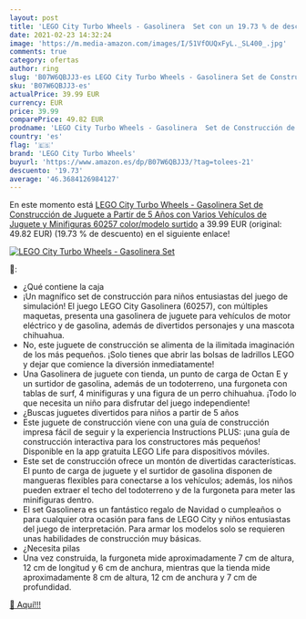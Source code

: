 ```yaml
---
layout: post
title: 'LEGO City Turbo Wheels - Gasolinera  Set con un 19.73 % de descuento'
date: 2021-02-23 14:32:24
image: 'https://m.media-amazon.com/images/I/51VfOUQxFyL._SL400_.jpg'
comments: true
category: ofertas
author: ring
slug: 'B07W6QBJJ3-es LEGO City Turbo Wheels - Gasolinera Set de Construcción de...'
sku: 'B07W6QBJJ3-es'
actualPrice: 39.99 EUR
currency: EUR
price: 39.99
comparePrice: 49.82 EUR
prodname: 'LEGO City Turbo Wheels - Gasolinera  Set de Construcción de Juguete a Partir de 5 Años  con Varios Vehículos de Juguete y Minifiguras  60257    color/modelo surtido'
country: 'es'
flag: '🇪🇸'
brand: 'LEGO City Turbo Wheels'
buyurl: 'https://www.amazon.es/dp/B07W6QBJJ3/?tag=tolees-21'
descuento: '19.73'
average: '46.3684126984127'
---
```


En este momento está [LEGO City Turbo Wheels - Gasolinera  Set de Construcción de Juguete a Partir de 5 Años  con Varios Vehículos de Juguete y Minifiguras  60257    color/modelo surtido](https://www.amazon.es/dp/B07W6QBJJ3/?tag=tolees-21) a 39.99 EUR (original: 49.82 EUR) (19.73 %  de descuento) en el siguiente enlace!

[![LEGO City Turbo Wheels - Gasolinera  Set](https://m.media-amazon.com/images/I/51VfOUQxFyL._SL400_.jpg)](https://www.amazon.es/dp/B07W6QBJJ3/?tag=tolees-21)

🔎:

- ¿Qué contiene la caja
- ¡Un magnífico set de construcción para niños entusiastas del juego de simulación! El juego LEGO City Gasolinera (60257), con múltiples maquetas, presenta una gasolinera de juguete para vehículos de motor eléctrico y de gasolina, además de divertidos personajes y una mascota chihuahua.
- No, este juguete de construcción se alimenta de la ilimitada imaginación de los más pequeños. ¡Solo tienes que abrir las bolsas de ladrillos LEGO y dejar que comience la diversión inmediatamente!
- Una Gasolinera de juguete con tienda, un punto de carga de Octan E y un surtidor de gasolina, además de un todoterreno, una furgoneta con tablas de surf, 4 minifiguras y una figura de un perro chihuahua. ¡Todo lo que necesita un niño para disfrutar del juego independiente!
- ¿Buscas juguetes divertidos para niños a partir de 5 años
- Este juguete de construcción viene con una guía de construcción impresa fácil de seguir y la experiencia Instructions PLUS: ¡una guía de construcción interactiva para los constructores más pequeños! Disponible en la app gratuita LEGO Life para dispositivos móviles.
- Este set de construcción ofrece un montón de divertidas características. El punto de carga de juguete y el surtidor de gasolina disponen de mangueras flexibles para conectarse a los vehículos; además, los niños pueden extraer el techo del todoterreno y de la furgoneta para meter las minifiguras dentro.
- El set Gasolinera es un fantástico regalo de Navidad o cumpleaños o para cualquier otra ocasión para fans de LEGO City y niños entusiastas del juego de interpretación. Para armar los modelos solo se requieren unas habilidades de construcción muy básicas.
- ¿Necesita pilas
- Una vez construida, la furgoneta mide aproximadamente 7 cm de altura, 12 cm de longitud y 6 cm de anchura, mientras que la tienda mide aproximadamente 8 cm de altura, 12 cm de anchura y 7 cm de profundidad.

[🛒 Aquí!!!](https://www.amazon.es/dp/B07W6QBJJ3/?tag=tolees-21)
